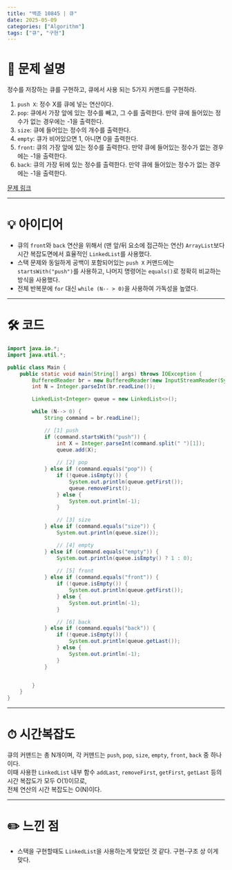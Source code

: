 ```yaml
---
title: "백준 10845 | 큐"
date: 2025-05-09
categories: ["Algorithm"]
tags: ["큐", "구현"]
---
```


# 📝 문제 설명

정수를 저장하는 큐를 구현하고, 큐에서 사용 되는 5가지 커맨드를 구현하라.
1. `push X`: 정수 X를 큐에 넣는 연산이다.
2. `pop`: 큐에서 가장 앞에 있는 정수를 빼고, 그 수를 출력한다. 만약 큐에 들어있는 정수가 없는 경우에는 -1을 출력한다.
3. `size`: 큐에 들어있는 정수의 개수를 출력한다.
4. `empty`: 큐가 비어있으면 1, 아니면 0을 출력한다.
5. `front`: 큐의 가장 앞에 있는 정수를 출력한다. 만약 큐에 들어있는 정수가 없는 경우에는 -1을 출력한다.
6. `back`: 큐의 가장 뒤에 있는 정수를 출력한다. 만약 큐에 들어있는 정수가 없는 경우에는 -1을 출력한다.

[문제 링크](https://www.acmicpc.net/problem/10845)

---

# 💡 아이디어

- 큐의 `front`와 `back` 연산을 위해서 (맨 앞/뒤 요소에 접근하는 연산) `ArrayList`보다 시간 복잡도면에서 효율적인 `LinkedList`를 사용했다.
- 스택 문제와 동일하게 공백이 포함되어있는 `push X` 커맨드에는 `startsWith("push")`를 사용하고, 나머지 명령어는 `equals()`로 정확히 비교하는 방식을 사용했다.
- 전체 반복문에 `for` 대신 `while (N-- > 0)`을 사용하여 가독성을 높였다.

---

# 🛠 코드

```java
import java.io.*;
import java.util.*;

public class Main {
    public static void main(String[] args) throws IOException {
        BufferedReader br = new BufferedReader(new InputStreamReader(System.in));
        int N = Integer.parseInt(br.readLine());

        LinkedList<Integer> queue = new LinkedList<>();

        while (N--> 0) {
            String command = br.readLine();

            // [1] push
            if (command.startsWith("push")) {
                int X = Integer.parseInt(command.split(" ")[1]);
                queue.add(X);
                
                // [2] pop
            } else if (command.equals("pop")) {
                if (!queue.isEmpty()) {
                    System.out.println(queue.getFirst());
                    queue.removeFirst();
                } else {
                    System.out.println(-1);
                }

                // [3] size
            } else if (command.equals("size")) {
                System.out.println(queue.size());

                // [4] empty
            } else if (command.equals("empty")) {
                System.out.println(queue.isEmpty() ? 1 : 0);
                
                // [5] front
            } else if (command.equals("front")) {
                if (!queue.isEmpty()) {
                    System.out.println(queue.getFirst());
                } else {
                    System.out.println(-1);
                }

                // [6] back
            } else if (command.equals("back")) {
                if (!queue.isEmpty()) {
                    System.out.println(queue.getLast());
                } else {
                    System.out.println(-1);
                }
            }


        }
    }
}
```

---

# ⏱ 시간복잡도
큐의 커맨드는 총 N개이며, 각 커맨드는 `push`, `pop`, `size`, `empty`, `front`, `back` 중 하나이다.  
이때 사용한 `LinkedList` 내부 함수 `addLast`, `removeFirst`, `getFirst`, `getLast` 등의 시간 복잡도가 모두 O(1)이므로,  
전체 연산의 시간 복잡도는 O(N)이다.  

---

# ✏️ 느낀 점

- 스택을 구현할때도 `LinkedList`을 사용하는게 맞았던 것 같다. 구현-구조 상 이게 맞다.
